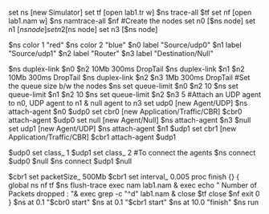 set ns [new Simulator] 
set tf [open lab1.tr w]
$ns trace-all $tf
set nf [open lab1.nam w]
$ns namtrace-all $nf
#Create the nodes 
set n0 [$ns node] 
set n1 [$ns node] 
set n2 [$ns node] 
set n3 [$ns node]

$ns color 1 "red"
$ns color 2 "blue"
$n0 label "Source/udp0"
$n1 label "Source/udp1"
$n2 label "Router"
$n3 label "Destination/Null"

$ns duplex-link $n0 $n2 10Mb 300ms DropTail
$ns duplex-link $n1 $n2 10Mb 300ms DropTail
$ns duplex-link $n2 $n3 1Mb 300ms DropTail 
#Set the queue size b/w the nodes
$ns set queue-limit $n0 $n2 10
$ns set queue-limit $n1 $n2 10
$ns set queue-limit $n2 $n3 5
#Attach an UDP agent to n0, UDP agent to n1 & null agent to n3 
set udp0 [new Agent/UDP]
$ns attach-agent $n0 $udp0
set cbr0 [new Application/Traffic/CBR]
$cbr0 attach-agent $udp0 
set null [new Agent/Null]
$ns attach-agent $n3 $null 
set udp1 [new Agent/UDP]
$ns attach-agent $n1 $udp1
set cbr1 [new Application/Traffic/CBR]
$cbr1 attach-agent $udp1

$udp0 set class_ 1
$udp1 set class_ 2
#To connect the agents
$ns connect $udp0 $null
$ns connect $udp1 $null

$cbr1 set packetSize_ 500Mb
$cbr1 set interval_ 0.005 
proc finish {} {
global ns nf tf
$ns flush-trace
exec nam lab1.nam &
exec echo " Number of Packets dropped : "& 
exec grep -c "^d" lab1.nam &
close $tf 
close $nf 
exit 0
}
$ns at 0.1 "$cbr0 start"
$ns at 0.1 "$cbr1 start"
$ns at 10.0 "finish"
$ns run
